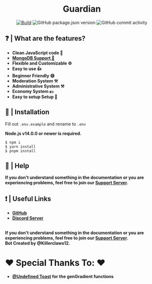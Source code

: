 <h1 align="center">
  Guardian
  <br>
</h1>

<p align="center">
<a href="https://github.com/killerclaws12/Guardian/actions/workflows/build.yml"><img src="https://github.com/killerclaws12/Guardian/actions/workflows/built.yml/badge.svg" alt="Build"></a
<img src="https://img.shields.io/github/license/killerclaws12/Guardian?label=License" alt="GitHub">
<img src="https://img.shields.io/github/package-json/v/killerclaws12/Guardian?label=Version" alt="GitHub package.json version">
<img src="https://img.shields.io/github/commit-activity/w/killerclaws12/Guardian?label=Commit%20Activity" alt="GitHub commit activity">
</p>

## ❓ | What are the features?
<ul>
<li><b>Clean JavaScript code 📘</b></li>
<li><b><a href="https://des-docs.js.org/#/docs/main/1.7.4/general/migrating-to-mongo">MongoDB Support 🍃</a></b></li>
<li><b>Flexible and Customizable ⚙️</b></li>
<li><b>Easy to use 👍</b></li>
<li><b>Beginner Friendly 😄</b></li>
<li><b>Moderation System ⚒️</b></li>
<li><b>Administrative System ⚒️</b></li>
<li><b>Economy System 💵</b></li>
<li><b>Easy to setup Setup 🔧</b></li>
</ul>

## 📂 | Installation
Fill out `.env.example` and rename to `.env`

<b>Node.js v14.0.0 or newer is required.</b><br>
```console
$ npm i 
$ yarn install
$ pnpm install
```

## 🤔 | Help
<b>If you don't understand something in the documentation or you are experiencing problems, feel free to join our <a href = "https://discord.gg/BuBex4PxJj">Support Server</a>.</b>

## ❗ | Useful Links
<ul>
<li><b><a href = "https://github.com/Guardians-Stuff/Guardian">GitHub</a></b></li>
<li><b><a href = "https://discord.gg/BuBex4PxJj">Discord Server</a></b></li>
</ul>
<br>
<b>If you don't understand something in the documentation or you are experiencing problems, feel free to join our <a href = "https://discord.gg/BuBex4PxJj">Support Server</a>.</b>
<br>
<b>Bot Created by @Killerclaws12.</b>

# ❤️ Special Thanks To: ❤️
 <ul>
<li><b><a href = "https://github.com/UndefinedToast">@Undefined Toast</a> for the genGradient functions</b></li>
</ul>
